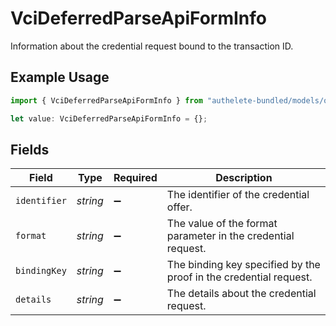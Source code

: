 # VciDeferredParseApiFormInfo

Information about the credential request bound to the transaction ID.

## Example Usage

```typescript
import { VciDeferredParseApiFormInfo } from "authelete-bundled/models/operations";

let value: VciDeferredParseApiFormInfo = {};
```

## Fields

| Field                                                             | Type                                                              | Required                                                          | Description                                                       |
| ----------------------------------------------------------------- | ----------------------------------------------------------------- | ----------------------------------------------------------------- | ----------------------------------------------------------------- |
| `identifier`                                                      | *string*                                                          | :heavy_minus_sign:                                                | The identifier of the credential offer.                           |
| `format`                                                          | *string*                                                          | :heavy_minus_sign:                                                | The value of the format parameter in the credential request.      |
| `bindingKey`                                                      | *string*                                                          | :heavy_minus_sign:                                                | The binding key specified by the proof in the credential request. |
| `details`                                                         | *string*                                                          | :heavy_minus_sign:                                                | The details about the credential request.                         |